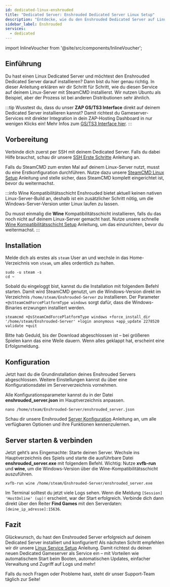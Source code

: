 ```yaml
---
id: dedicated-linux-enshrouded
title: "Dedicated Server: Enshrouded Dedicated Server Linux Setup"
description: "Entdecke, wie du den Enshrouded Dedicated Server auf Linux installierst und betreibst – für nahtloses Gameserver-Hosting und Management → Jetzt mehr erfahren"
sidebar_label: Enshrouded
services:
  - dedicated
---
```


import InlineVoucher from '@site/src/components/InlineVoucher';

## Einführung
Du hast einen Linux Dedicated Server und möchtest den Enshrouded Dedicated Server darauf installieren? Dann bist du hier genau richtig. In dieser Anleitung erklären wir dir Schritt für Schritt, wie du diesen Service auf deinem Linux-Server mit SteamCMD installierst. Wir nutzen Ubuntu als Beispiel, aber der Prozess ist bei anderen Distributionen sehr ähnlich.

:::tip
Wusstest du, dass du unser **ZAP GS/TS3 Interface** direkt auf deinem Dedicated Server installieren kannst? Damit richtest du Gameserver-Services mit direkter Integration in dein ZAP-Hosting Dashboard in nur wenigen Klicks ein! Mehr Infos zum [GS/TS3 Interface hier](dedicated-linux-gs-interface.md).
:::

<InlineVoucher />

## Vorbereitung

Verbinde dich zuerst per SSH mit deinem Dedicated Server. Falls du dabei Hilfe brauchst, schau dir unsere [SSH Erste Schritte](dedicated-linux-ssh.md) Anleitung an.

Falls du SteamCMD zum ersten Mal auf deinem Linux-Server nutzt, musst du eine Erstkonfiguration durchführen. Nutze dazu unsere [SteamCMD Linux Setup](dedicated-linux-steamcmd.md) Anleitung und stelle sicher, dass SteamCMD komplett eingerichtet ist, bevor du weitermachst.

:::info Wine Kompatibilitätsschicht
Enshrouded bietet aktuell keinen nativen Linux-Server-Build an, deshalb ist ein zusätzlicher Schritt nötig, um die Windows-Server-Version unter Linux laufen zu lassen.

Du musst einmalig die **Wine** Kompatibilitätsschicht installieren, falls du das noch nicht auf deinem Linux-Server gemacht hast. Nutze unsere schnelle [Wine Kompatibilitätsschicht Setup](dedicated-linux-wine.md) Anleitung, um das einzurichten, bevor du weitermachst.
:::

## Installation

Melde dich als erstes als `steam` User an und wechsle in das Home-Verzeichnis von `steam`, um alles ordentlich zu halten.
```
sudo -u steam -s
cd ~
```

Sobald du eingeloggt bist, kannst du die Installation mit folgendem Befehl starten. Damit wird SteamCMD genutzt, um die Windows-Version direkt im Verzeichnis `/home/steam/Enshrouded-Server` zu installieren. Der Parameter `+@sSteamCmdForcePlatformType windows` sorgt dafür, dass die Windows-Binaries erzwungen installiert werden.
```
steamcmd +@sSteamCmdForcePlatformType windows +force_install_dir '/home/steam/Enshrouded-Server' +login anonymous +app_update 2278520 validate +quit
```

Bitte hab Geduld, bis der Download abgeschlossen ist – bei größeren Spielen kann das eine Weile dauern. Wenn alles geklappt hat, erscheint eine Erfolgsmeldung.

## Konfiguration

Jetzt hast du die Grundinstallation deines Enshrouded Servers abgeschlossen. Weitere Einstellungen kannst du über eine Konfigurationsdatei im Serververzeichnis vornehmen.

Alle Konfigurationsparameter kannst du in der Datei **enshrouded_server.json** im Hauptverzeichnis anpassen.
```
nano /home/steam/Enshrouded-Server/enshrouded_server.json
```

Schau dir unsere Enshrouded [Server Konfiguration](enshrouded-configuration.md) Anleitung an, um alle verfügbaren Optionen und ihre Funktionen kennenzulernen.

## Server starten & verbinden

Jetzt geht’s ans Eingemachte: Starte deinen Server. Wechsle ins Hauptverzeichnis des Spiels und starte die ausführbare Datei **enshrouded_server.exe** mit folgendem Befehl. Wichtig: Nutze **xvfb-run** und **wine**, um die Windows-Version über die Wine-Kompatibilitätsschicht auszuführen.
```
xvfb-run wine /home/steam/Enshrouded-Server/enshrouded_server.exe
```

Im Terminal solltest du jetzt viele Logs sehen. Wenn die Meldung `[Session] 'HostOnline' (up)!` erscheint, war der Start erfolgreich. Verbinde dich dann direkt über den Reiter **Find Games** mit den Serverdaten: `[deine_ip_adresse]:15636`.

## Fazit

Glückwunsch, du hast den Enshrouded Server erfolgreich auf deinem Dedicated Server installiert und konfiguriert! Als nächsten Schritt empfehlen wir dir unsere [Linux Service Setup](dedicated-linux-create-gameservice.md) Anleitung. Damit richtest du deinen neuen Dedicated Gameserver als Service ein – mit Vorteilen wie automatischem Start beim Booten, automatischen Updates, einfacher Verwaltung und Zugriff auf Logs und mehr!

Falls du noch Fragen oder Probleme hast, steht dir unser Support-Team täglich zur Seite!

<InlineVoucher />